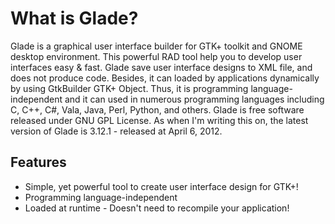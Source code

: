 What is Glade?
===============================================================================
Glade is a graphical user interface builder for GTK+ toolkit and GNOME desktop environment. This powerful RAD tool help you to develop user interfaces easy & fast.
Glade save user interface designs to XML file, and does not produce code. Besides, it can loaded by applications dynamically by using GtkBuilder GTK+ Object. Thus, it is programming language-independent and it can used in numerous programming languages including C, C++, C#, Vala, Java, Perl, Python, and others.
Glade is free software released under GNU GPL License.
As when I'm writing this on, the latest version of Glade is 3.12.1 - released at April 6, 2012.

Features
----------------------------------------
* Simple, yet powerful tool to create user interface design for GTK+!
* Programming language-independent
* Loaded at runtime - Doesn't need to recompile your application!
